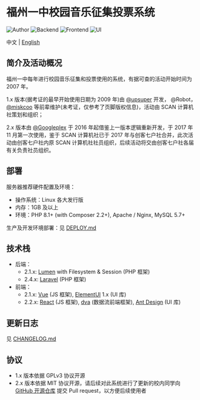 # 福州一中校园音乐征集投票系统

![Author](https://img.shields.io/badge/Author-Googleplex-green.svg?style=for-the-badge "Author")
![Backend](https://img.shields.io/badge/Backend-Laravel-%23f9322c.svg?style=for-the-badge "Backend")
![Frontend](https://img.shields.io/badge/Frontend-React-blue.svg?style=for-the-badge "Author")
![UI](https://img.shields.io/badge/UI-Ant%20Design-blue.svg?style=for-the-badge "UI")

中文 | [English](README-en.md)

## 简介及活动概况

福州一中每年进行校园音乐征集和投票使用的系统，有据可查的活动开始时间为 2007 年。

1.x 版本(据考证的最早开始使用日期为 2009 年)由 [@upsuper](https://upsuper.org/) 开发， @Robot， [@miskcoo](https://blog.miskcoo.com/) 等前辈维护(未考证，仅参考了页脚版权信息)，活动由 SCAN 计算机社策划和组织；

2.x 版本由 [@Googleplex](https://gpx.moe/) 于 2016 年起借鉴上一版本逻辑重新开发，于 2017 年 11 月第一次使用，鉴于 SCAN 计算机社已于 2017 年与创客七户社合并，此次活动由创客七户社内原 SCAN 计算机社社员组织，后续活动将交由创客七户社各届有关负责社员组织。

## 部署

服务器推荐硬件配置及环境：

-   操作系统：Linux 各大发行版
-   内存：1GB 及以上
-   环境：PHP 8.1+ (with Composer 2.2+), Apache / Nginx, MySQL 5.7+

生产及开发环境部署：见 [DEPLOY.md](DEPLOY.md)

## 技术栈

-   后端：
    -   2.1.x: [Lumen](https://lumen.laravel.com/) with Filesystem & Session (PHP 框架)
    -   2.4.x: [Laravel](https://laravel.com/) (PHP 框架)
-   前端：
    -   2.1.x:
        [Vue](https://cn.vuejs.org/) (JS 框架), [ElementUI](https://element.eleme.io/) 1.x (UI 库)
    -   2.2.x:
        [React](https://reactjs.org/) (JS 框架),
        [dva](https://dvajs.com/) (数据流前端框架),
        [Ant Design](https://ant.design/) (UI 库)

## 更新日志

见 [CHANGELOG.md](CHANGELOG.md)

## 协议

-   1.x 版本依据 GPLv3 协议开源
-   2.x 版本依据 MIT 协议开源，请后续对此系统进行了更新的校内同学向 [GitHub 开源仓库](https://github.com/y-young/f1music) 提交 Pull request，以方便后续使用者
